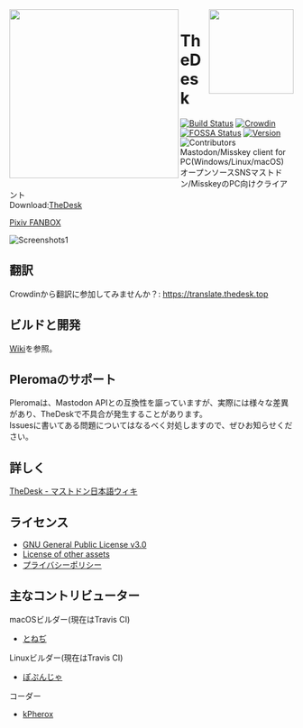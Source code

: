 <img src="https://thedesk.top/img/top.png" width="300" align="left">
<img src="https://thedesk.top/img/desk.png" width="150" align="right">

# TheDesk
 
[![Build Status](https://travis-ci.org/cutls/TheDesk.svg?branch=master)](https://travis-ci.org/cutls/TheDesk)
[![Crowdin](https://d322cqt584bo4o.cloudfront.net/thedesk/localized.svg)](https://translate.thedesk.top/project/thedesk)
[![FOSSA Status](https://bit.ly/2N4cLd1)](https://bit.ly/31zqMmZ)
[![Version](https://flat.badgen.net/github/release/cutls/TheDesk)](https://github.com/cutls/TheDesk/releases)
![Contributors](https://flat.badgen.net/github/contributors/cutls/TheDesk)  
Mastodon/Misskey client for PC(Windows/Linux/macOS)  
オープンソースSNSマストドン/MisskeyのPC向けクライアント  
Download:[TheDesk](https://thedesk.top)

[Pixiv FANBOX](https://www.pixiv.net/fanbox/creator/28105985)

![Screenshots1](https://thedesk.top/img/scr1.png)  

## 翻訳
  
Crowdinから翻訳に参加してみませんか？: https://translate.thedesk.top  

## ビルドと開発

[Wiki](https://github.com/cutls/TheDesk/wiki)を参照。

## Pleromaのサポート

Pleromaは、Mastodon APIとの互換性を謳っていますが、実際には様々な差異があり、TheDeskで不具合が発生することがあります。  
Issuesに書いてある問題についてはなるべく対処しますので、ぜひお知らせください。

## 詳しく

[TheDesk - マストドン日本語ウィキ](https://ja.mstdn.wiki/TheDesk)

## ライセンス

* [GNU General Public License v3.0](https://github.com/cutls/TheDesk/blob/master/LICENSE)
* [License of other assets](https://github.com/cutls/TheDesk/wiki/License-of-other-assets)
* [プライバシーポリシー](https://thedesk.top/priv.html)

## 主なコントリビューター

macOSビルダー(現在はTravis CI)

* [とねぢ](https://minohdon.jp/@toneji)

Linuxビルダー(現在はTravis CI)

* [ぽぷんじゃ](https://popon.pptdn.jp/@popn_ja)

コーダー

* [kPherox](https://pl.kpherox.dev/kPherox)

